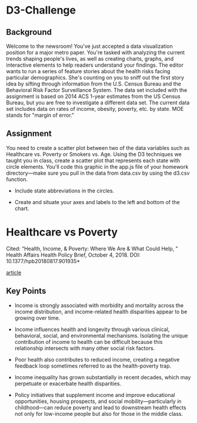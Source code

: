 # D3-Challenge


## Background
Welcome to the newsroom! You've just accepted a data visualization position for a major metro paper. You're tasked with analyzing the current trends shaping people's lives, as well as creating charts, graphs, and interactive elements to help readers understand your findings.
The editor wants to run a series of feature stories about the health risks facing particular demographics. She's counting on you to sniff out the first story idea by sifting through information from the U.S. Census Bureau and the Behavioral Risk Factor Surveillance System.
The data set included with the assignment is based on 2014 ACS 1-year estimates from the US Census Bureau, but you are free to investigate a different data set. The current data set includes data on rates of income, obesity, poverty, etc. by state. MOE stands for "margin of error."

## Assignment
You need to create a scatter plot between two of the data variables such as Healthcare vs. Poverty or Smokers vs. Age.
Using the D3 techniques we taught you in class, create a scatter plot that represents each state with circle elements. You'll code this graphic in the app.js file of your homework directory—make sure you pull in the data from data.csv by using the d3.csv function. 

* Include state abbreviations in the circles.

* Create and situate your axes and labels to the left and bottom of the chart.


# Healthcare vs Poverty

Cited: “Health, Income, & Poverty: Where We Are & What Could Help, " Health Affairs Health Policy Brief, October 4, 2018.
DOI: 10.1377/hpb20180817.901935* 

[article](https://www.healthaffairs.org/do/10.1377/hpb20180817.901935/full/)

## Key Points

* Income is strongly associated with morbidity and mortality across the income distribution, and income-related health disparities appear to be growing over time.

* Income influences health and longevity through various clinical, behavioral, social, and environmental mechanisms. Isolating the unique contribution of income to health can be difficult because this relationship intersects with many other social risk factors.

* Poor health also contributes to reduced income, creating a negative feedback loop sometimes referred to as the health-poverty trap.

* Income inequality has grown substantially in recent decades, which may perpetuate or exacerbate health disparities.

* Policy initiatives that supplement income and improve educational opportunities, housing prospects, and social mobility—particularly in childhood—can reduce poverty and lead to downstream health effects not only for low-income people but also for those in the middle class.